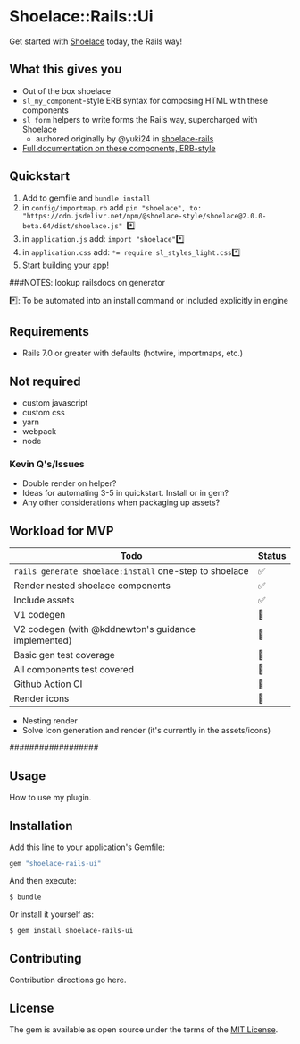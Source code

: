 # Shoelace::Rails::Ui
Get started with [Shoelace]() today, the Rails way!

## What this gives you

* Out of the box shoelace
* `sl_my_component`-style ERB syntax for composing HTML with these components
* `sl_form` helpers to write forms the Rails way, supercharged with Shoelace      
  * authored originally by @yuki24 in [shoelace-rails](https://github.com/yuki24/shoelace-rails)
* [Full documentation on these components, ERB-style](#)

## Quickstart

1. Add to gemfile and `bundle install`
1. in `config/importmap.rb` add `pin "shoelace", to: "https://cdn.jsdelivr.net/npm/@shoelace-style/shoelace@2.0.0-beta.64/dist/shoelace.js"
`*️⃣
1. in `application.js` add: `import "shoelace"`*️⃣
1. in `application.css` add: `*= require sl_styles_light.css`*️⃣
1. Start building your app!

###NOTES: lookup railsdocs on generator


*️⃣: To be automated into an install command or included explicitly in engine
## Requirements
* Rails 7.0 or greater with defaults (hotwire, importmaps, etc.)



## Not required

* custom javascript
* custom css
* yarn
* webpack
* node


### Kevin Q's/Issues

* Double render on helper?
* Ideas for automating 3-5 in quickstart. Install or in gem?
* Any other considerations when packaging up assets?


## Workload for MVP

| Todo  | Status |
| ------------- | ------------- |
| `rails generate shoelace:install` one-step to shoelace | ✅ |
| Render nested shoelace components  | ✅ |
| Include assets | ✅ |
| V1 codegen | 🔲 |
| V2 codegen (with @kddnewton's guidance implemented) | 🔲 |
| Basic gen test coverage | 🔲 |
| All components test covered | 🔲 |
| Github Action CI | 🔲 |
| Render icons  | 🔲  |

* Nesting render 
* Solve Icon generation and render (it's currently in the assets/icons)


##################

## Usage
How to use my plugin.

## Installation
Add this line to your application's Gemfile:

```ruby
gem "shoelace-rails-ui"
```

And then execute:
```bash
$ bundle
```

Or install it yourself as:
```bash
$ gem install shoelace-rails-ui
```

## Contributing
Contribution directions go here.

## License
The gem is available as open source under the terms of the [MIT License](https://opensource.org/licenses/MIT).
